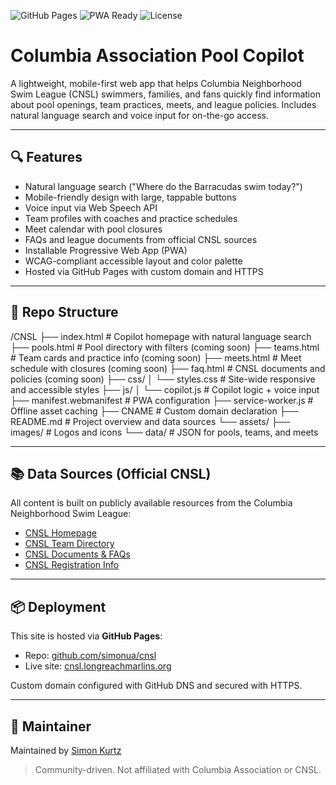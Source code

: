 ![GitHub Pages](https://img.shields.io/badge/hosted%20on-GitHub%20Pages-121013?logo=github&logoColor=white&style=flat-square)
![PWA Ready](https://img.shields.io/badge/PWA-ready-0abf53?logo=googlechrome&logoColor=white&style=flat-square)
![License](https://img.shields.io/badge/license-MIT-blue.svg?style=flat-square)


# Columbia Association Pool Copilot

A lightweight, mobile-first web app that helps Columbia Neighborhood Swim League (CNSL) swimmers, families, and fans quickly find information about pool openings, team practices, meets, and league policies. Includes natural language search and voice input for on-the-go access.

---

## 🔍 Features

- Natural language search ("Where do the Barracudas swim today?")
- Mobile-friendly design with large, tappable buttons
- Voice input via Web Speech API
- Team profiles with coaches and practice schedules
- Meet calendar with pool closures
- FAQs and league documents from official CNSL sources
- Installable Progressive Web App (PWA)
- WCAG-compliant accessible layout and color palette
- Hosted via GitHub Pages with custom domain and HTTPS

---

## 🧱 Repo Structure

/CNSL
├── index.html                 # Copilot homepage with natural language search
├── pools.html                 # Pool directory with filters (coming soon)
├── teams.html                 # Team cards and practice info (coming soon)
├── meets.html                 # Meet schedule with closures (coming soon)
├── faq.html                   # CNSL documents and policies (coming soon)
├── css/
│   └── styles.css             # Site-wide responsive and accessible styles
├── js/
│   └── copilot.js             # Copilot logic + voice input
├── manifest.webmanifest       # PWA configuration
├── service-worker.js          # Offline asset caching
├── CNAME                      # Custom domain declaration
├── README.md                  # Project overview and data sources
└── assets/
    ├── images/                # Logos and icons
    └── data/                  # JSON for pools, teams, and meets

---

## 📚 Data Sources (Official CNSL)

All content is built on publicly available resources from the Columbia Neighborhood Swim League:

- [CNSL Homepage](https://www.gomotionapp.com/team/reccnsl/page/home)
- [CNSL Team Directory](https://www.gomotionapp.com/team/reccnsl/page/teams)
- [CNSL Documents & FAQs](https://www.gomotionapp.com/team/reccnsl/page/documentsfaq)
- [CNSL Registration Info](https://www.gomotionapp.com/team/reccnsl/page/registration)

---

## 📦 Deployment

This site is hosted via **GitHub Pages**:

- Repo: [github.com/simonua/cnsl](https://github.com/simonua/cnsl)
- Live site: [cnsl.longreachmarlins.org](https://cnsl.longreachmarlins.org)

Custom domain configured with GitHub DNS and secured with HTTPS.

---

## 👤 Maintainer

Maintained by [Simon Kurtz](mailto:simonkurtz@gmail.com?cnsl)

> Community-driven. Not affiliated with Columbia Association or CNSL.
